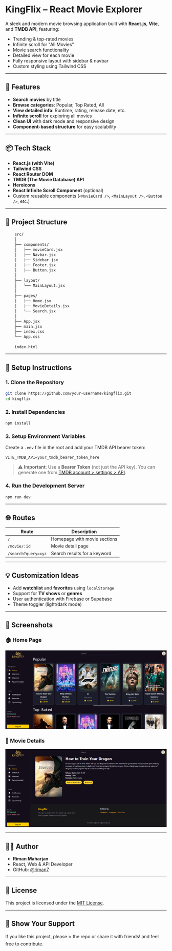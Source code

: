 # KingFlix – React Movie Explorer

A sleek and modern movie browsing application built with **React.js**, **Vite**, and **TMDB API**, featuring:

* Trending & top-rated movies
* Infinite scroll for "All Movies"
* Movie search functionality
* Detailed view for each movie
* Fully responsive layout with sidebar & navbar
* Custom styling using Tailwind CSS

---

## 🚀 Features

-  **Search movies** by title
-  **Browse categories**: Popular, Top Rated, All
-  **View detailed info**: Runtime, rating, release date, etc.
-  **Infinite scroll** for exploring all movies
-  **Clean UI** with dark mode and responsive design
-  **Component-based structure** for easy scalability

---

## 📦 Tech Stack

* **React.js (with Vite)**
* **Tailwind CSS**
* **React Router DOM**
* **TMDB (The Movie Database) API**
* **Heroicons**
* **React Infinite Scroll Component** (optional)
* Custom reusable components (`<MovieCard />`, `<MainLayout />`, `<Button />`, etc.)

---

## 📁 Project Structure

```
    src/
    │
    ├── components/
    │   ├── movieCard.jsx
    │   ├── Navbar.jsx
    │   ├── Sidebar.jsx
    │   ├── Footer.jsx
    │   ├── Button.jsx
    │
    ├── layout/
    │   └── MainLayout.jsx
    │
    ├── pages/
    │   ├── Home.jsx
    │   ├── MovieDetails.jsx
    │   └── Search.jsx
    │
    ├── App.jsx
    ├── main.jsx
    ├── index,css
    └── App.css

    index.html
```

---

## 🔑 Setup Instructions

### 1. Clone the Repository

```bash
git clone https://github.com/your-username/kingflix.git
cd kingflix
```

### 2. Install Dependencies

```bash
npm install
```

### 3. Setup Environment Variables

Create a `.env` file in the root and add your TMDB API bearer token:

```env
VITE_TMDB_API=your_tmdb_bearer_token_here
```

> ⚠️ **Important**: Use a **Bearer Token** (not just the API key). You can generate one from [TMDB account > settings > API](https://www.themoviedb.org/settings/api).

### 4. Run the Development Server

```bash
npm run dev
```

---

## 🌐 Routes

| Route               | Description                  |
| ------------------- | ---------------------------- |
| `/`                 | Homepage with movie sections |
| `/movie/:id`        | Movie detail page            |
| `/search?query=xyz` | Search results for a keyword |

---

## 💡 Customization Ideas

* Add **watchlist** and **favorites** using `localStorage`
* Support for **TV shows** or **genres**
* User authentication with Firebase or Supabase
* Theme toggler (light/dark mode)

---

## 📸 Screenshots

### 🏠 Home Page
![Home Page](./screenshots/home.png)

### 🎥 Movie Details
![Movie Details](./screenshots/movie-details.png)


---

## 🧑‍💻 Author

* **Riman Maharjan**
* React, Web & API Developer
* GitHub: [@riman7](https://github.com/riman7)

---

## 📜 License

This project is licensed under the [MIT License](LICENSE).

---

## 🌟 Show Your Support

If you like this project, please ⭐ the repo or share it with friends! and feel free to contribute.
